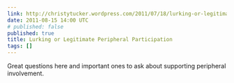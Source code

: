 ```yaml
---
link: http://christytucker.wordpress.com/2011/07/18/lurking-or-legitimate-peripheral-participation/
date: 2011-08-15 14:00 UTC
# published: false
published: true
title: Lurking or Legitimate Peripheral Participation
tags: []
---
```


Great questions here and important ones to ask about supporting peripheral involvement.
